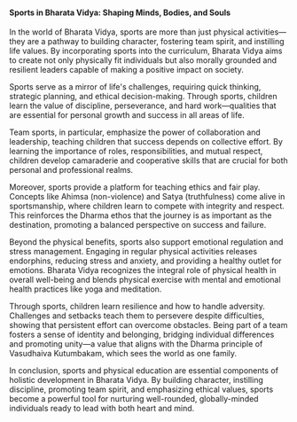 
#### Sports in Bharata Vidya: Shaping Minds, Bodies, and Souls

In the world of Bharata Vidya, sports are more than just physical activities—they are a pathway to building character, fostering team spirit, and instilling life values. By incorporating sports into the curriculum, Bharata Vidya aims to create not only physically fit individuals but also morally grounded and resilient leaders capable of making a positive impact on society.

Sports serve as a mirror of life's challenges, requiring quick thinking, strategic planning, and ethical decision-making. Through sports, children learn the value of discipline, perseverance, and hard work—qualities that are essential for personal growth and success in all areas of life.

Team sports, in particular, emphasize the power of collaboration and leadership, teaching children that success depends on collective effort. By learning the importance of roles, responsibilities, and mutual respect, children develop camaraderie and cooperative skills that are crucial for both personal and professional realms.

Moreover, sports provide a platform for teaching ethics and fair play. Concepts like Ahimsa (non-violence) and Satya (truthfulness) come alive in sportsmanship, where children learn to compete with integrity and respect. This reinforces the Dharma ethos that the journey is as important as the destination, promoting a balanced perspective on success and failure.

Beyond the physical benefits, sports also support emotional regulation and stress management. Engaging in regular physical activities releases endorphins, reducing stress and anxiety, and providing a healthy outlet for emotions. Bharata Vidya recognizes the integral role of physical health in overall well-being and blends physical exercise with mental and emotional health practices like yoga and meditation.

Through sports, children learn resilience and how to handle adversity. Challenges and setbacks teach them to persevere despite difficulties, showing that persistent effort can overcome obstacles. Being part of a team fosters a sense of identity and belonging, bridging individual differences and promoting unity—a value that aligns with the Dharma principle of Vasudhaiva Kutumbakam, which sees the world as one family.

In conclusion, sports and physical education are essential components of holistic development in Bharata Vidya. By building character, instilling discipline, promoting team spirit, and emphasizing ethical values, sports become a powerful tool for nurturing well-rounded, globally-minded individuals ready to lead with both heart and mind.